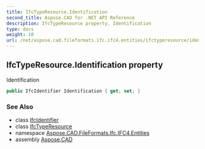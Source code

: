 ```yaml
---
title: IfcTypeResource.Identification
second_title: Aspose.CAD for .NET API Reference
description: IfcTypeResource property. Identification
type: docs
weight: 10
url: /net/aspose.cad.fileformats.ifc.ifc4.entities/ifctyperesource/identification/
---
```

## IfcTypeResource.Identification property

Identification

```csharp
public IfcIdentifier Identification { get; set; }
```

### See Also

* class [IfcIdentifier](../../../aspose.cad.fileformats.ifc.ifc4.types/ifcidentifier/)
* class [IfcTypeResource](../)
* namespace [Aspose.CAD.FileFormats.Ifc.IFC4.Entities](../../ifctyperesource/)
* assembly [Aspose.CAD](../../../)


